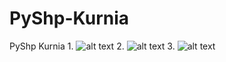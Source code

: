 # PyShp-Kurnia
 PyShp Kurnia
1.
![alt text](https://github.com/KurniaHayati/PyShp-Kurnia/blob/gambar/1.png?raw=true)
2.
![alt text](https://github.com/KurniaHayati/PyShp-Kurnia/blob/gambar/2.png?raw=true)
3.
![alt text](https://github.com/KurniaHayati/PyShp-Kurnia/blob/gambar/3.png?raw=true)
